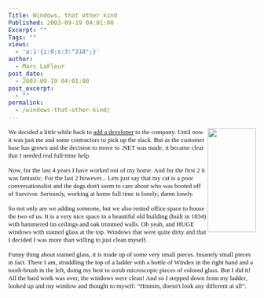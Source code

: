 ```yaml
---
Title: Windows, that other kind
Published: 2003-09-19 04:01:00
Excerpt: ""
Tags: ""
views:
  - 'a:1:{i:0;s:3:"218";}'
author:
  - Marc LaFleur
post_date:
  - 2003-09-19 04:01:00
post_excerpt:
  - ""
permalink:
  - /windows-that-other-kind/
---
```

<font face=Verdana size=2><img height=212 src="http://dev.genesisfour.com/BWIND.jpg" width=98 align=right border=0/> </font>
<p><font face=Verdana size=2>We decided a little while back to <a href="http://weblogs.asp.net/mlafleur/posts/24791.aspx" target=_blank>add a developer</a> to the company. Until now it was just me and some contractors to pick up the slack. But as the customer base has grown and the decision to move to .NET was made, it became clear that I needed real full-time help. </font></p>
<p><font face=Verdana size=2>Now, for the last 4 years I have worked out of my home. And for the first 2 it was fantastic. For the last 2 however... Lets just say that my cat is a poor conversationalist and the dogs don't seem to care about who was booted off of Survivor. Seriously, working at home full time is lonely; damn lonely. </font></p>
<p><font face=Verdana size=2>So not only are we adding someone, but we also rented office space to house the two of us. It is a very nice space in a beautiful old building (built in 1834) with hammered tin ceilings and oak trimmed walls. Oh yeah, and HUGE windows with stained glass at the top. Windows that were quite dirty and that I decided I was more than willing to just clean myself.</font></p>
<p><font face=Verdana size=2>Funny thing about stained glass, it is made up of some very small pieces. Insanely small pieces in fact. There I am, straddling the top of a ladder with a bottle of Windex in the right hand and a tooth-brush in the left, doing my best to scrub microscopic pieces of colored glass. But I did it! All the hard work was over, the windows were clean! And so I stepped down from my ladder, looked up and my window and thought to myself: &#8220;Hmmm, doesn't look any different at all&#8221;. </font></p>
<p>&nbsp;
</p><p>&nbsp;</p>